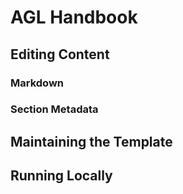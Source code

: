 # AGL Handbook

## Editing Content

### Markdown

### Section Metadata

## Maintaining the Template

## Running Locally
